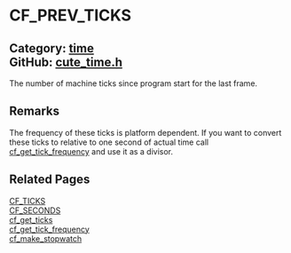 # CF_PREV_TICKS

Category: [time](https://github.com/RandyGaul/cute_framework/blob/master/docs/api_reference?id=time)  
GitHub: [cute_time.h](https://github.com/RandyGaul/cute_framework/blob/master/include/cute_time.h)  
---

The number of machine ticks since program start for the last frame.

## Remarks

The frequency of these ticks is platform dependent. If you want to convert these ticks to relative to one second of actual time
call [cf_get_tick_frequency](https://github.com/RandyGaul/cute_framework/blob/master/docs/time/cf_get_tick_frequency.md) and use it as a divisor.

## Related Pages

[CF_TICKS](https://github.com/RandyGaul/cute_framework/blob/master/docs/time/cf_ticks.md)  
[CF_SECONDS](https://github.com/RandyGaul/cute_framework/blob/master/docs/time/cf_seconds.md)  
[cf_get_ticks](https://github.com/RandyGaul/cute_framework/blob/master/docs/time/cf_get_ticks.md)  
[cf_get_tick_frequency](https://github.com/RandyGaul/cute_framework/blob/master/docs/time/cf_get_tick_frequency.md)  
[cf_make_stopwatch](https://github.com/RandyGaul/cute_framework/blob/master/docs/time/cf_make_stopwatch.md)  
